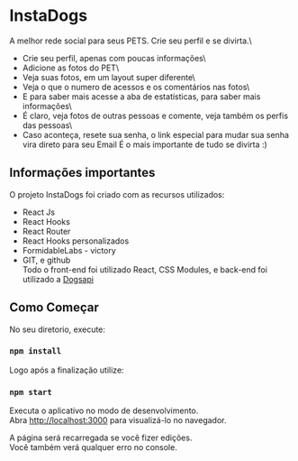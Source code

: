 # InstaDogs

A melhor rede social para seus PETS. Crie seu perfil e se divirta.\
- Crie seu perfil, apenas com poucas informações\
- Adicione as fotos do PET\
- Veja suas fotos, em um layout super diferente\
- Veja o que o numero de acessos e os comentários nas fotos\
- E para saber mais acesse a aba de estatísticas, para saber mais informações\
- É claro, veja fotos de outras pessoas e comente, veja também os perfis das pessoas\
- Caso aconteça, resete sua senha, o link especial para mudar sua senha vira direto para seu Email
É o mais importante de tudo se divirta :)

## Informações importantes

O projeto InstaDogs foi criado com as recursos utilizados: 
- React Js
- React Hooks
- React Router 
- React Hooks personalizados
- FormidableLabs - victory  
- GIT, e github \
Todo o front-end foi utilizado React, CSS Modules, e back-end foi utilizado a [Dogsapi](https://dogsapi.origamid.dev/json)

## Como Começar

No seu diretorio, execute:

### `npm install`

Logo após a finalização utilize:

### `npm start`

Executa o aplicativo no modo de desenvolvimento.\
Abra [http://localhost:3000](http://localhost:3000) para visualizá-lo no navegador.

A página será recarregada se você fizer edições. \
Você também verá qualquer erro no console.
